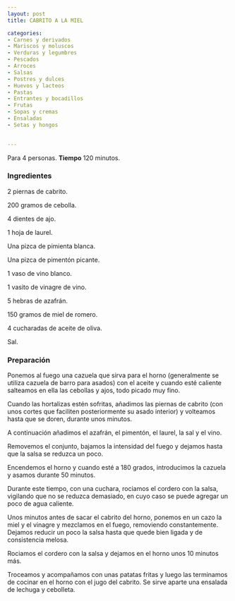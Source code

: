 ```yaml
---
layout: post
title: CABRITO A LA MIEL

categories:
- Carnes y derivados
- Mariscos y moluscos
- Verduras y legumbres
- Pescados
- Arroces
- Salsas
- Postres y dulces
- Huevos y lacteos
- Pastas
- Entrantes y bocadillos
- Frutas
- Sopas y cremas
- Ensaladas
- Setas y hongos
 

---
```

Para 4 personas.
<b>Tiempo</b> 120 minutos.

<h3>Ingredientes</h3>

2 piernas de cabrito.

200 gramos de cebolla.

4 dientes de ajo.

1 hoja de laurel.

Una pizca de pimienta blanca.

Una pizca de pimentón picante.

1 vaso de vino blanco.

1 vasito de vinagre de vino.

5 hebras de azafrán.

150 gramos de miel de romero.

4 cucharadas de aceite de oliva.

Sal.

<h3>Preparación</h3>

Ponemos al fuego una cazuela que sirva para el horno (generalmente se utiliza cazuela de barro para asados) con el aceite y cuando esté caliente salteamos en ella las cebollas y ajos, todo picado muy fino.

Cuando las hortalizas estén sofritas, añadimos las piernas de cabrito (con unos cortes que faciliten posteriormente su asado interior) y volteamos hasta que se doren, durante unos minutos.

A continuación añadimos el azafrán, el pimentón, el laurel, la sal y el vino.

Removemos el conjunto, bajamos la intensidad del fuego y dejamos hasta que la salsa se reduzca un poco.

Encendemos el horno y cuando esté a 180 grados, introducimos la cazuela y asamos durante 50 minutos.

Durante este tiempo, con una cuchara, rociamos el cordero con la salsa, vigilando que no se reduzca demasiado, en cuyo caso se puede agregar un poco de agua caliente.

Unos minutos antes de sacar el cabrito del horno, ponemos en un cazo la miel y el vinagre y mezclamos en el fuego, removiendo constantemente. Dejamos reducir un poco la salsa hasta que quede bien ligada y de consistencia melosa.

Rociamos el cordero con la salsa y dejamos en el horno unos 10 minutos más.

Troceamos y acompañamos con unas patatas fritas y luego las terminamos de cocinar en el horno con el jugo del cabrito. Se sirve aparte una ensalada de lechuga y cebolleta.

